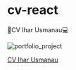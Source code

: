 # cv-react
:paperclip:CV Ihar Usmanau:computer:

![portfolio_project](https://user-images.githubusercontent.com/74846667/159911557-1ab2e807-6c16-49ed-8ac7-0f29dc9cb181.PNG)

[CV Ihar Usmanau](https://iusmanof.github.io/cv-react/)